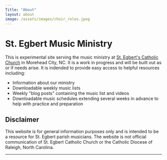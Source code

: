 ```yaml
---
Title: "About"
layout: about
image: /assets/images/choir_roles.jpeg
---
```


# St. Egbert Music Ministry

This is experimental site serving the music ministry at [St. Egbert's Catholic Church](https://www.stegbertcatholicchurch.org/) in Morehead City, NC. It is a work in progress and will be built out as or if needs arise. It is indended to provide easy access to helpful resources including:

* Information about our ministry
* Downloadable weekly music lists
* Weekly "blog posts" containing the music list and videos
* Downloadable music schedules extending several weeks in advance to help with practice and preparation

## Disclaimer

This website is for general information purposes only and is intended to be a resource for St. Egbert parish musicians. The website is not official communication of St. Egbert Catholic Church or the Catholic Diocese of Raleigh, North Carolina.

---

